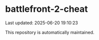 # battlefront-2-cheat

Last updated: 2025-06-20 19:10:23

This repository is automatically maintained.
